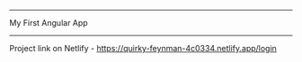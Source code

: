 *********************
My First Angular App
*********************
Project link on Netlify - https://quirky-feynman-4c0334.netlify.app/login